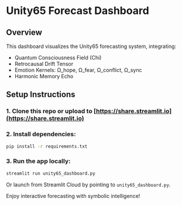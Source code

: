 
# Unity65 Forecast Dashboard

## Overview
This dashboard visualizes the Unity65 forecasting system, integrating:
- Quantum Consciousness Field (Chi)
- Retrocausal Drift Tensor
- Emotion Kernels: Ω_hope, Ω_fear, Ω_conflict, Ω_sync
- Harmonic Memory Echo

## Setup Instructions

### 1. Clone this repo or upload to [https://share.streamlit.io](https://share.streamlit.io)

### 2. Install dependencies:
```bash
pip install -r requirements.txt
```

### 3. Run the app locally:
```bash
streamlit run unity65_dashboard.py
```

Or launch from Streamlit Cloud by pointing to `unity65_dashboard.py`.

Enjoy interactive forecasting with symbolic intelligence!
